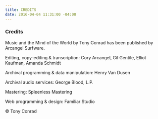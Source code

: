 ```yaml
---
title: CREDITS
date: 2016-04-04 11:31:00 -04:00
---
```


### Credits

Music and the Mind of the World by Tony Conrad has been published by Arcangel Surfware. 

Editing, copy-editing & transcription: Cory Arcangel, Gil Gentile, Elliot Kaufman, Amanda Schmidt

Archival programming & data manipulation: Henry Van Dusen 

Archival audio services: George Blood, L.P.

Mastering: Spleenless Mastering

Web programming & design: Familiar Studio 

© Tony Conrad